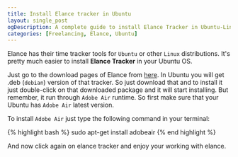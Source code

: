 ```yaml
---
title: Install Elance tracker in Ubuntu
layout: single_post
ogDescription: A complete guide to install Elance Tracker in Ubuntu-Linux. Install elance tracker and start working on your
categories: [Freelancing, Elance, Ubuntu]
---
```


Elance has their time tracker tools for `Ubuntu` or other `Linux` distributions. It's pretty much easier to install **Elance Tracker** in your Ubuntu OS.

Just go to the download pages of Elance from [here](https://www.elance.com/php/tracker/main/trackerDownload.php). In Ubuntu you will get .deb (`debian`) version of that tracker. So just download that and to install it just double-click on that downloaded package and it will start installing. But remember, it run through `Adobe Air` runtime. So first make sure that your Ubuntu has `Adobe Air` latest version.

To install `Adobe Air` just type the following command in your terminal:

{% highlight bash %}
sudo apt-get install adobeair
{% end highlight %}

And now click again on elance tracker and enjoy your working with elance.
